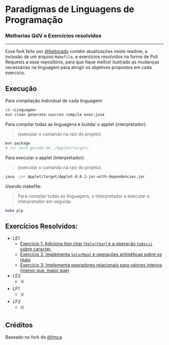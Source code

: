 # Paradigmas de Linguagens de Programação

### Melhorias QdV e Exercícios resolvidos
---

Esse fork feito por [@heitorado](https://github.com/heitorado) contém atualizações neste readme, a inclusão de um arquivo `Makefile`, e exercícios resolvidos na forma de Pull Requests a esse repositório, para que fique melhor ilustrado as mudanças necessárias na linguagem para atingir os objetivos propostos em cada exercício.

## Execução

Para compilação individual de cada linguagem:

```bash
cd <Linguagem>
mvn clean generate-sources compile exec:java
```

Para compilar todas as linguagens e buildar o applet (interpretador):
> (executar o comando na raiz do projeto)
```bash
mvn package
# Jar será gerado em ./Applet/target/.
```

Para executar o applet (interpretador):
> (executar o comando na raiz do projeto)
```bash
java -jar Applet/target/Applet-0.0.1-jar-with-dependencies.jar
```
Usando makefile:
> Para compilar todas as linguagens, o interpretador e executar o interpretador em seguida:
```bash
make plp
```

## Exercícios Resolvidos:
- LE1
  - [Exercício 1: Adiciona tipo char (`ValorChar`) e a operação `toAscii` sobre caracter.](https://github.com/heitorado/PLP-exercises-solutions/pull/1)
  - [Exercicio 2: Implementa `ValorReal` e operações aritméticas sobre os reais](https://github.com/heitorado/PLP-exercises-solutions/pull/2)
  - [Exercício 3: Implementa operadores relacionais para valores inteiros (menor que, maior que)](https://github.com/heitorado/PLP-exercises-solutions/pull/3)
- LE2
  - ☠️
- LF1
  - ☠️
- LF2
  - ☠️   

## Créditos

Baseado no fork de [@fmca](https://github.com/fmca)
